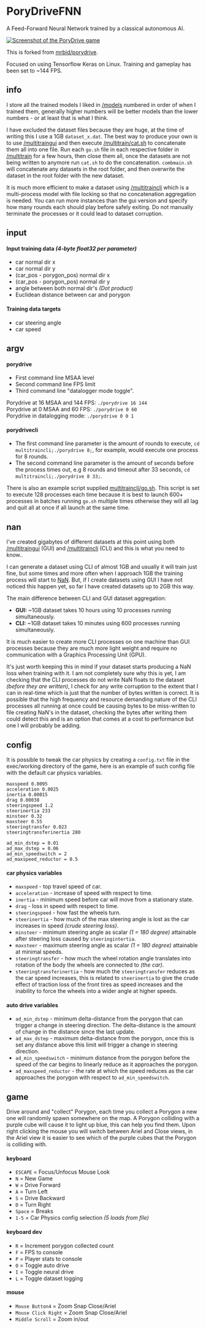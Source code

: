 # PoryDriveFNN
A Feed-Forward Neural Network trained by a classical autonomous AI.

[![Screenshot of the PoryDrive game](https://raw.githubusercontent.com/mrbid/porydrive/main/screenshot.png)](https://www.youtube.com/watch?v=EoPIzxVX-9E "PoryDrive Game Video")

This is forked from [mrbid/porydrive](https://github.com/mrbid/porydrive).

Focused on using Tensorflow Keras on Linux. Training and gameplay has been set to ~144 FPS.

## info

I store all the trained models I liked in [/models](/models) numbered in order of when I trained them, generally higher numbers will be better models than the lower numbers - or at least that is what I think.

I have excluded the dataset files because they are huge, at the time of writing this I use a 1GB `dataset_x.dat`. The best way to produce your own is to use [/multitraingui](/multitraingui) and then execute [/multitrain/cat.sh](/multitrain/cat.sh) to concatenate them all into one file. Run each `go.sh` file in each respective folder in [/multitrain](/multitrain) for a few hours, then close them all, once the datasets are not being written to anymore run `cat.sh` to do the concatenation. `combmain.sh` will concatenate any datasets in the root folder, and then overwrite the dataset in the root folder with the new dataset.

It is much more efficient to make a dataset using [/multitraincli](/multitraincli) which is a multi-process model with file locking so that no concatenation aggregation is needed. You can run more instances than the gui version and specify how many rounds each should play before safely exiting. Do not manually terminate the processes or it could lead to dataset corruption.

## input

#### Input training data _(4-byte float32 per parameter)_
- car normal dir x
- car normal dir y
- (car_pos - porygon_pos) normal dir x
- (car_pos - porygon_pos) normal dir y
- angle between both normal dir's _(Dot product)_
- Euclidean distance between car and porygon

#### Training data targets
- car steering angle
- car speed

## argv

#### porydrive
- First command line MSAA level
- Second command line FPS limit
- Third command line "datalogger mode toggle".

Porydrive at 16 MSAA and 144 FPS: `./porydrive 16 144`<br>
Porydrive at 0 MSAA and 60 FPS: `./porydrive 0 60`<br>
Porydrive in datalogging mode: `./porydrive 0 0 1`

#### porydrivecli
- The first command line parameter is the amount of rounds to execute, `cd multitraincli;./porydrive 8;`, for example, would execute one process for 8 rounds.
- The second command line parameter is the amount of seconds before the process times out, e.g 8 rounds and timeout after 33 seconds, `cd multitraincli;./porydrive 8 33;`.

There is also an example script supplied [multitraincli/go.sh](multitraincli/go.sh). This script is set to execute 128 processes each time because it is best to launch 600+ processes in batches running `go.sh` multiple times otherwise they will all lag and quit all at once if all launch at the same time.

## nan

I've created gigabytes of different datasets at this point using both [/multitraingui](/multitraingui) (GUI) and [/multitraincli](/multitraincli) (CLI) and this is what you need to know..

I can generate a dataset using CLI of almost 1GB and usually it will train just fine, but some times and more often when I approach 1GB the training process will start to [NaN](https://en.wikipedia.org/wiki/NaN). But, if I create datasets using GUI I have not noticed this happen yet, so far I have created datasets up to 2GB this way.

The main difference between CLI and GUI dataset aggregation:
- **GUI:** ~1GB dataset takes 10 hours using 10 processes running simultaneously.
- **CLI:** ~1GB dataset takes 10 minutes using 600 processes running simultaneously.

It is much easier to create more CLI processes on one machine than GUI processes because they are much more light weight and require no communication with a Graphics Processing Unit (GPU).

It's just worth keeping this in mind if your dataset starts producing a NaN loss when training with it. I am not completely sure why this is yet, I am checking that the CLI processes do not write NaN floats to the dataset _(before they are written)_, I check for any write corruption to the extent that I can in real-time which is just that the number of bytes written is correct. It is possible that the high frequency and resource demanding nature of the CLI processes all running at once could be causing bytes to be miss-written to file creating NaN's in the dataset, checking the bytes after writing them could detect this and is an option that comes at a cost to performance but one I will probably be adding.

## config
It is possible to tweak the car physics by creating a `config.txt` file in the exec/working directory of the game, here is an example of such config file with the default car physics variables.
```
maxspeed 0.0095
acceleration 0.0025
inertia 0.00015
drag 0.00038
steeringspeed 1.2
steerinertia 233
minsteer 0.32
maxsteer 0.55
steeringtransfer 0.023
steeringtransferinertia 280

ad_min_dstep = 0.01
ad_max_dstep = 0.06
ad_min_speedswitch = 2
ad_maxspeed_reductor = 0.5
```
#### car physics variables
- `maxspeed` - top travel speed of car.
- `acceleration` - increase of speed with respect to time.
- `inertia` - minimum speed before car will move from a stationary state.
- `drag` - loss in speed with respect to time.
- `steeringspeed` - how fast the wheels turn.
- `steerinertia` - how much of the max steering angle is lost as the car increases in speed _(crude steering loss)_.
- `minsteer` - minimum steering angle as scalar _(1 = 180 degree)_ attainable after steering loss caused by `steeringintertia`.
- `maxsteer` - maximum steering angle as scalar _(1 = 180 degree)_ attainable at minimal speeds.
- `steeringtransfer` - how much the wheel rotation angle translates into rotation of the body the wheels are connected to _(the car)_.
- `steeringtransferinertia` - how much the `steeringtransfer` reduces as the car speed increases, this is related to `steerinertia` to give the crude effect of traction loss of the front tires as speed increases and the inability to force the wheels into a wider angle at higher speeds.

#### auto drive variables
- `ad_min_dstep` - minimum delta-distance from the porygon that can trigger a change in steering direction. The delta-distance is the amount of change in the distance since the last update.
- `ad_max_dstep` - maximum delta-distance from the porygon, once this is set any distance above this limit will trigger a change in steering direction.
- `ad_min_speedswitch` - minimum distance from the porygon before the speed of the car begins to linearly reduce as it approaches the porygon.
- `ad_maxspeed_reductor` - the rate at which the speed reduces as the car approaches the porygon with respect to `ad_min_speedswitch`.

## game
Drive around and "collect" Porygon, each time you collect a Porygon a new one will randomly spawn somewhere on the map. A Porygon colliding with a purple cube will cause it to light up blue, this can help you find them. Upon right clicking the mouse you will switch between Ariel and Close views, in the Ariel view it is easier to see which of the purple cubes that the Porygon is colliding with.

#### keyboard
 - `ESCAPE` = Focus/Unfocus Mouse Look
 - `N` = New Game
 - `W` = Drive Forward
 - `A` = Turn Left
 - `S` = Drive Backward
 - `D` = Turn Right
 - `Space` = Breaks
 - `1-5` = Car Physics config selection _(5 loads from file)_

#### keyboard dev
 - `R` = Increment porygon collected count
 - `F` = FPS to console
 - `P` = Player stats to console
 - `O` = Toggle auto drive
 - `I` = Toggle neural drive
 - `L` = Toggle dataset logging

#### mouse
 - `Mouse Button4` = Zoom Snap Close/Ariel
 - `Mouse Click Right` = Zoom Snap Close/Ariel
 - `Middle Scroll` = Zoom in/out
